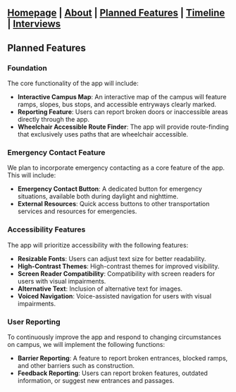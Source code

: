 ## [Homepage](index.md) | [About](about.md) | [Planned Features](features.md) | [Timeline](timeline.md) | [Interviews](interviews.md)
## Planned Features

### Foundation

The core functionality of the app will include:

- **Interactive Campus Map**: An interactive map of the campus will feature ramps, slopes, bus stops, and accessible entryways clearly marked.
- **Reporting Feature**: Users can report broken doors or inaccessible areas directly through the app.
- **Wheelchair Accessible Route Finder**: The app will provide route-finding that exclusively uses paths that are wheelchair accessible.

### Emergency Contact Feature

We plan to incorporate emergency contacting as a core feature of the app. This will include:

- **Emergency Contact Button**: A dedicated button for emergency situations, available both during daylight and nighttime.
- **External Resources**: Quick access buttons to other transportation services and resources for emergencies.

### Accessibility Features

The app will prioritize accessibility with the following features:

- **Resizable Fonts**: Users can adjust text size for better readability.
- **High-Contrast Themes**: High-contrast themes for improved visibility.
- **Screen Reader Compatibility**: Compatibility with screen readers for users with visual impairments.
- **Alternative Text**: Inclusion of alternative text for images.
- **Voiced Navigation**: Voice-assisted navigation for users with visual impairments.

### User Reporting

To continuously improve the app and respond to changing circumstances on campus, we will implement the following functions:

- **Barrier Reporting**: A feature to report broken entrances, blocked ramps, and other barriers such as construction.
- **Feedback Reporting**: Users can report broken features, outdated information, or suggest new entrances and passages.
